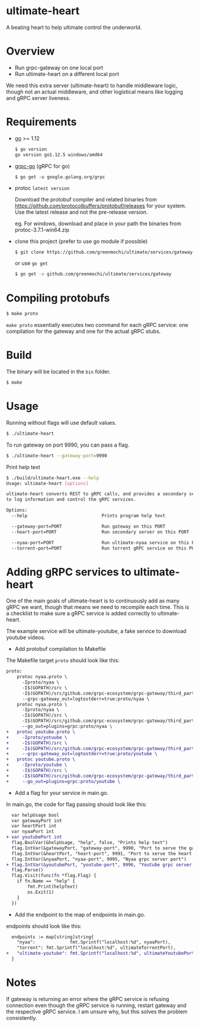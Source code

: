 # ultimate-heart
A beating heart to help ultimate control the underworld.

# Overview
- Run grpc-gateway on one local port
- Run ultimate-heart on a different local port

We need this extra server (ultimate-heart) to handle middleware logic, though not an actual middleware, and other logistical means like logging and gRPC server liveness.

# Requirements
- [go](https://golang.org/) >= 1.12
  ```bash
  $ go version
  go version go1.12.5 windows/amd64
  ```

- [grpc-go](https://github.com/grpc/grpc-go) (gRPC for go)
  ```
  $ go get -u google.golang.org/grpc
  ```

- protoc `latest version`

  Download the protobuf compiler and related binaries from https://github.com/protocolbuffers/protobuf/releases for your system. Use the latest release and not the pre-release version.

  eg. For windows, download and place in your path the binaries from protoc-3.7.1-win64.zip 

- clone this project (prefer to use go module if possible)
  ```bash
  $ git clone https://github.com/greenmochi/ultimate/services/gateway.git
  ```
  or use `go get`
  ```bash
  $ go get -u github.com/greenmochi/ultimate/services/gateway
  ```

# Compiling protobufs
```bash
$ make proto
```

`make proto` essentially executes two command for each gRPC service: one compilation for the gateway and one for the actual gRPC stubs.

# Build
The binary will be located in the `bin` folder.
```bash
$ make
```

# Usage
Running without flags will use default values.
```bash
$ ./ultimate-heart
```

To run gateway on port 9990, you can pass a flag.
```bash
$ ./ultimate-heart --gateway-port=9990
```

Print help text
```bash
$ ./build/ultimate-heart.exe --help
Usage: ultimate-heart [options]

ultimate-heart converts REST to gRPC calls, and provides a secondary server       
to log information and control the gRPC services.

Options:
  --help                            Prints program help text

  --gateway-port=PORT               Run gateway on this PORT
  --heart-port=PORT                 Run secondary server on this PORT

  --nyaa-port=PORT                  Run ultimate-nyaa service on this PORT        
  --torrent-port=PORT               Run torrent gRPC service on this PORT
```

# Adding gRPC services to ultimate-heart
One of the main goals of ultimate-heart is to continuously add as many gRPC we want, though that means we need to recompile each time.
This is a checklist to make sure a gRPC service is added correctly to ultimate-heart.

The example service will be ultimate-youtube, a fake service to download youtube videos.

- Add protobuf compilation to Makefile

The Makefile target `proto` should look like this:
```diff
proto:
    protoc nyaa.proto \ 
      -Iproto/nyaa \ 
      -I$(GOPATH)/src \
      -I$(GOPATH)/src/github.com/grpc-ecosystem/grpc-gateway/third_party/googleapis \ 
      --grpc-gateway_out=logtostderr=true:proto/nyaa \
    protoc nyaa.proto \
      -Iproto/nyaa \ 
      -I$(GOPATH)/src \ 
      -I$(GOPATH)/src/github.com/grpc-ecosystem/grpc-gateway/third_party/googleapis \
      --go_out=plugins=grpc:proto/nyaa \
+   protoc youtube.proto \
+     -Iproto/yotuube \
+     -I$(GOPATH)/src \
+     -I$(GOPATH)/src/github.com/grpc-ecosystem/grpc-gateway/third_party/googleapis \
+     --grpc-gateway_out=logtostderr=true:proto/youtube \
+   protoc youtube.proto \
+     -Iproto/youtube \
+     -I$(GOPATH)/src \
+     -I$(GOPATH)/src/github.com/grpc-ecosystem/grpc-gateway/third_party/googleapis \
+     --go_out=plugins=grpc:proto/youtube \
```

- Add a flag for your service in main.go.

In main.go, the code for flag passing should look like this:
```diff
  var helpUsage bool
  var gatewayPort int
  var heartPort int
  var nyaaPort int
+ var youtubePort int
  flag.BoolVar(&helpUsage, "help", false, "Prints help text")
  flag.IntVar(&gatewayPort, "gateway-port", 9990, "Port to serve the gateway server")
  flag.IntVar(&heartPort, "heart-port", 9991, "Port to serve the heart server")
  flag.IntVar(&nyaaPort, "nyaa-port", 9995, "Nyaa grpc server port")
+ flag.IntVar(&youtubePort, "youtube-port", 9996, "Youtube grpc server port")
  flag.Parse()
  flag.Visit(func(fn *flag.Flag) {
  	if fn.Name == "help" {
  		fmt.Print(helpText)
  		os.Exit(1)
  	}
  })
```

- Add the endpoint to the map of endpoints in main.go. 

endpoints should look like this:
```diff
  endpoints := map[string]string{
    "nyaa":             fmt.Sprintf("localhost:%d", nyaaPort),
    "torrent": fmt.Sprintf("localhost:%d", ultimateTorrentPort),
+   "ultimate-youtube": fmt.Sprintf("localhost:%d", ultimateYoutubePort),
  }

```

# Notes
If gateway is returning an error where the gRPC service is refusing connection even though the gRPC service is running, restart gateway and the respective gRPC service. I am unsure why, but this solves the problem consistently.
